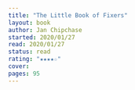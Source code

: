 ```yaml
---
title: "The Little Book of Fixers"
layout: book
author: Jan Chipchase
started: 2020/01/27
read: 2020/01/27
status: read
rating: "★★★★☆"
cover: 
pages: 95
---
```

